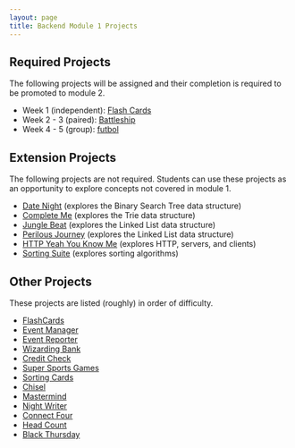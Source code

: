 ```yaml
---
layout: page
title: Backend Module 1 Projects
---
```


## Required Projects

The following projects will be assigned and their completion is required to be promoted to module 2.

* Week 1 (independent): [Flash Cards](./flashcards)
* Week 2 - 3 (paired): [Battleship](./battleship)
* Week 4 - 5 (group): [futbol](./futbol)


## Extension Projects

The following projects are not required. Students can use these projects as an opportunity to explore concepts not covered in module 1.

* [Date Night](./date_night) (explores the Binary Search Tree data structure)
* [Complete Me](./complete_me) (explores the Trie data structure)
* [Jungle Beat](./jungle_beat) (explores the Linked List data structure)
* [Perilous Journey](./perilous_journey) (explores the Linked List data structure)
* [HTTP Yeah You Know Me](./http_yeah_you_know_me) (explores HTTP, servers, and clients)
* [Sorting Suite](./sorting_suite) (explores sorting algorithms)

## Other Projects

These projects are listed (roughly) in order of difficulty.

* [FlashCards](./flashcards)
* [Event Manager](./eventmanager)
* [Event Reporter](./event_reporter)
* [Wizarding Bank](./wizarding_bank)
* [Credit Check](./credit_check)
* [Super Sports Games](./super_sports_games)
* [Sorting Cards](./sorting_cards)
* [Chisel](./chisel)
* [Mastermind](./mastermind)
* [Night Writer](./night_writer)
* [Connect Four](./connect_four)
* [Head Count](./headcount)
* [Black Thursday](./black_thursday)
